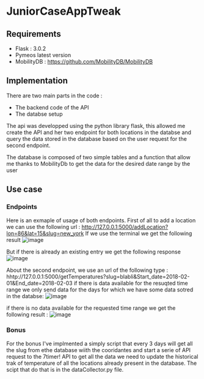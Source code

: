 # JuniorCaseAppTweak

## Requirements
- Flask : 3.0.2
- Pymeos latest version
- MobilityDB : https://github.com/MobilityDB/MobilityDB


## Implementation
There are two main parts in the code :
  - The backend code of the API
  - The databse setup

The api was developped using the python library flask, this allowed me create the API  and her two  endpoint for both locations in the databse and query the data stored in the database based on the user request for the second endpoint.

The database is composed of two  simple tables and a function that allow me thanks to MobilityDb to  get the data for the desired date range by the user


## Use case
### Endpoints
Here is an exmaple of usage of both endpoints.
First  of all to add a location we can use the following url : http://127.0.0.1:5000/addLocation?lon=86&lat=15&slug=new_york
If we use the terminal we get the following result 
![image](https://github.com/wbelgada/JuniorCaseAppTweak/assets/33086974/ce97f664-80df-45b9-a7ce-b0d8bfdc1c69)

But if there is already an existing entry  we get the following response
![image](https://github.com/wbelgada/JuniorCaseAppTweak/assets/33086974/2998cecb-2ac2-4b5c-87d6-fd2e677a3c94)


About the second endpoint, we use an url of the following type : hhtp://127.0.0.1:5000/getTemperatures?slug=blabli&Start_date=2018-02-01&End_date=2018-02-03
if there is data available for the resuqted time range we only send data for the days for which we have some data sotred in the databse:
![image](https://github.com/wbelgada/JuniorCaseAppTweak/assets/33086974/88e792a1-18e6-461e-98a9-df66062f5844)



if there is no data available for the requested time range we get the following result :
![image](https://github.com/wbelgada/JuniorCaseAppTweak/assets/33086974/85ca810c-f2e9-42ff-89af-cac04f14a4b0)

### Bonus
For the bonus I've implmented a simply script that every 3 days will get all the slug from ethe database wiith the cooridantes and start a serie of API request to the 7timer! API to get all the data we need to update the historical trak of temperature of all the locations already present in the database. The scipt that do that is in the dataCollector.py file.



